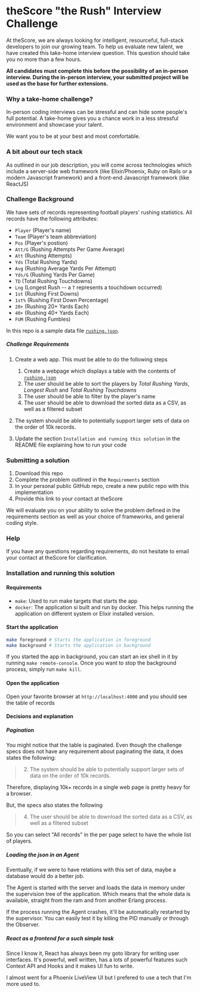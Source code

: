 # theScore "the Rush" Interview Challenge
At theScore, we are always looking for intelligent, resourceful, full-stack developers to join our growing team. To help us evaluate new talent, we have created this take-home interview question. This question should take you no more than a few hours.

**All candidates must complete this before the possibility of an in-person interview. During the in-person interview, your submitted project will be used as the base for further extensions.**

### Why a take-home challenge?
In-person coding interviews can be stressful and can hide some people's full potential. A take-home gives you a chance work in a less stressful environment and showcase your talent.

We want you to be at your best and most comfortable.

### A bit about our tech stack
As outlined in our job description, you will come across technologies which include a server-side web framework (like Elixir/Phoenix, Ruby on Rails or a modern Javascript framework) and a front-end Javascript framework (like ReactJS)

### Challenge Background
We have sets of records representing football players' rushing statistics. All records have the following attributes:
* `Player` (Player's name)
* `Team` (Player's team abbreviation)
* `Pos` (Player's postion)
* `Att/G` (Rushing Attempts Per Game Average)
* `Att` (Rushing Attempts)
* `Yds` (Total Rushing Yards)
* `Avg` (Rushing Average Yards Per Attempt)
* `Yds/G` (Rushing Yards Per Game)
* `TD` (Total Rushing Touchdowns)
* `Lng` (Longest Rush -- a `T` represents a touchdown occurred)
* `1st` (Rushing First Downs)
* `1st%` (Rushing First Down Percentage)
* `20+` (Rushing 20+ Yards Each)
* `40+` (Rushing 40+ Yards Each)
* `FUM` (Rushing Fumbles)

In this repo is a sample data file [`rushing.json`](/rushing.json).

##### Challenge Requirements
1. Create a web app. This must be able to do the following steps
    1. Create a webpage which displays a table with the contents of [`rushing.json`](/rushing.json)
    2. The user should be able to sort the players by _Total Rushing Yards_, _Longest Rush_ and _Total Rushing Touchdowns_
    3. The user should be able to filter by the player's name
    4. The user should be able to download the sorted data as a CSV, as well as a filtered subset

2. The system should be able to potentially support larger sets of data on the order of 10k records.

3. Update the section `Installation and running this solution` in the README file explaining how to run your code

### Submitting a solution
1. Download this repo
2. Complete the problem outlined in the `Requirements` section
3. In your personal public GitHub repo, create a new public repo with this implementation
4. Provide this link to your contact at theScore

We will evaluate you on your ability to solve the problem defined in the requirements section as well as your choice of frameworks, and general coding style.

### Help
If you have any questions regarding requirements, do not hesitate to email your contact at theScore for clarification.

### Installation and running this solution

#### Requirements

- `make`: Used to run make targets that starts the app
- `docker`: The application si built and run by docker. This helps running the application on different system or Elixir installed version.

#### Start the application

```sh
make foreground # Starts the application in foreground
make background # Starts the application in background
```

If you started the app in background, you can start an iex shell in it by running `make remote-console`. Once you want to stop the background process, simply run `make kill`.

#### Open the application

Open your favorite browser at `http://localhost:4000` and you should see the table of records


#### Decisions and explanation

##### Pagination

You might notice that the table is paginated. Even though the challenge specs does not have any requirement about paginating the data, it does states the following:

> 2. The system should be able to potentially support larger sets of data on the order of 10k records.

Therefore, displaying 10k+ records in a single web page is pretty heavy for a browser.

But, the specs also states the following

> 4. The user should be able to download the sorted data as a CSV, as well as a filtered subset

So you can select "All records" in the per page select to have the whole list of players.

##### Loading the json in an Agent

Eventually, if we were to have relations with this set of data, maybe a database would do a better job.

The Agent is started with the server and loads the data in memory under the supervision tree of the application. Which means that the whole data is available, straight from the ram and from another Erlang process.

If the process running the Agent crashes, it'll be automatically restarted by the supervisor. You can easily test it by killing the PID manually or through the Observer.

##### React as a frontend for a such simple task

Since I know it, React has always been my goto library for writing user interfaces. It's powerful, well written, has a lots of powerful features such Context API and Hooks and it makes UI fun to write.

I almost went for a Phoenix LiveView UI but I prefered to use a tech that I'm more used to.
